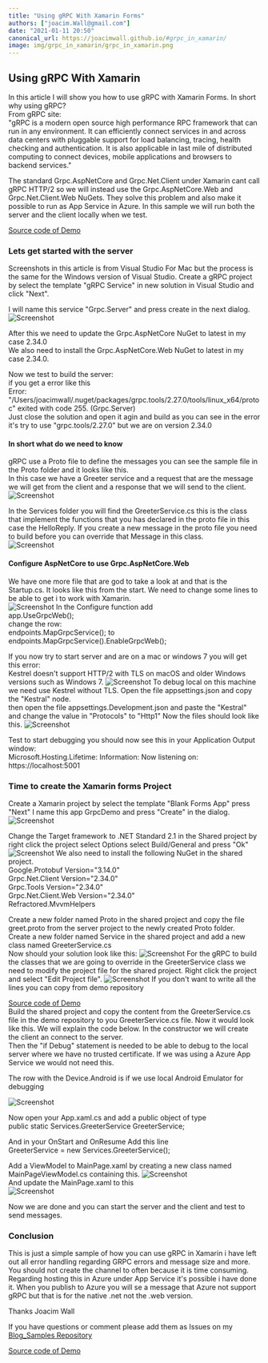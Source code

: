 ```yaml
---
title: "Using gRPC With Xamarin Forms"
authors: ["joacim.Wall@gmail.com"]
date: "2021-01-11 20:50"
canonical_url: https://joacimwall.github.io/#grpc_in_xamarin/
image: img/grpc_in_xamarin/grpc_in_xamarin.png
---
```


## Using gRPC With Xamarin
In this article I will show you how to use gRPC with Xamarin Forms. In short why using gRPC?  
From gRPC site:  
"gRPC is a modern open source high performance RPC framework that can run in any environment. It can efficiently connect services in and across data centers with pluggable support for load balancing, tracing, health checking and authentication. It is also applicable in last mile of distributed computing to connect devices, mobile applications and browsers to backend services."  

The standard Grpc.AspNetCore and Grpc.Net.Client under Xamarin cant call gRPC HTTP/2 so we will instead use the Grpc.AspNetCore.Web and Grpc.Net.Client.Web NuGets. They solve this problem and also make it possible to run as App Service in Azure. In this sample we will run both the server and the client locally when we test.

[Source code of Demo](https://github.com/JoacimWall/Blog_Samples/tree/main/gRPC_Xamarin)

### Lets get started with the server
Screenshots in this article is from Visual Studio For Mac but the process is the same for the Windows version of Visual Studio. 
Create a gRPC project by select the template "gRPC Service" in new solution in Visual Studio and click "Next".

I will name this service "Grpc.Server" and press create in the next dialog.
![Screenshot](img/grpc_in_xamarin/create_server_project.png)

After this we need to update the Grpc.AspNetCore NuGet to latest in my case 2.34.0  
We also need to install the Grpc.AspNetCore.Web NuGet to latest in my case 2.34.0.

Now we test to build the server:  
if you get a error like this  
Error: "/Users/joacimwall/.nuget/packages/grpc.tools/2.27.0/tools/linux_x64/protoc" exited with code 255. (Grpc.Server)  
Just close the solution and open it agin and build as you can see in the error it's try to use "grpc.tools/2.27.0" but we are on version 2.34.0

#### In short what do we need to know
gRPC use a Proto file to define the messages you can see the sample file in the Proto folder and it looks like this.  
In this case we have a Greeter service and a request that are the message we will get from the client and a response that we will send to the client.
![Screenshot](img/grpc_in_xamarin/proto_file.png)

In the Services folder you will find the GreeterService.cs this is the class that implement the functions that you has declared in the proto file in this case the HelloReply. If you create a new message in the proto file you need to build before you can override that Message in this class.     
 ![Screenshot](img/grpc_in_xamarin/greeter_service.png)


#### Configure AspNetCore to use Grpc.AspNetCore.Web 
We have one more file that are god to take a look at and that is the Startup.cs. It looks like this from the start. We need to change some lines to be able to get i to work with Xamarin.     
![Screenshot](img/grpc_in_xamarin/startup_file.png)
In the Configure function
add   
app.UseGrpcWeb();  
change the row:  
endpoints.MapGrpcService<GreeterService>();
to   
endpoints.MapGrpcService<GreeterService>().EnableGrpcWeb();

If you now try to start server and are on a mac or windows 7 you will get this error:   
Kestrel doesn't support HTTP/2 with TLS on macOS and older Windows versions such as Windows 7.
![Screenshot](img/grpc_in_xamarin/failed_to_bind_error.png)
To debug local on this machine we need use Kestrel without TLS.
Open the file appsettings.json and copy the "Kestral" node.  
then open the file appsettings.Development.json and paste the "Kestral"  and change the value in "Protocols" to "Http1"
Now the files should look like this. 
 ![Screenshot](img/grpc_in_xamarin/appsettings.png)

Test to start debugging you should now see this in your Application Output window:  
Microsoft.Hosting.Lifetime: Information: Now listening on: https://localhost:5001 

### Time to create the Xamarin forms Project  
Create a Xamarin project by select the template "Blank Forms App" press "Next"
I name this app GrpcDemo and press "Create" in the dialog.
![Screenshot](img/grpc_in_xamarin/create_client_grpc_app.png)

Change the Target framework to .NET Standard 2.1 in the Shared project by right click the project select Options select Build/General  and press "Ok"  
![Screenshot](img/grpc_in_xamarin/client_options.png)
We also need to install the following NuGet in the shared project.  
Google.Protobuf Version="3.14.0"  
Grpc.Net.Client Version="2.34.0"  
Grpc.Tools Version="2.34.0"  
Grpc.Net.Client.Web Version="2.34.0"  
Refractored.MvvmHelpers

Create a new folder named Proto in the shared project and copy the file greet.proto from the server project to the newly created Proto folder.  
Create a new folder named Service in the shared project and add a new class named GreeterService.cs  
Now should your solution look like this:
 ![Screenshot](img/grpc_in_xamarin/project_structure.png)
For the gRPC to build the classes that we are going to override in the GreeterService class we need to modify the project file for the shared project. Right click the project and select "Edit Project file". 
 ![Screenshot](img/grpc_in_xamarin/project_file_edit.png)
If you don't want to write all the lines you can copy from demo repository 

[Source code of Demo](https://github.com/JoacimWall/Blog_Samples/tree/main/gRPC_Xamarin)  
Build the shared project and copy the content from the GreeterService.cs file in the demo repository to you GreeterService.cs file. Now it would look like this. We will explain the code below. 
In the constructor we will create the client an connect to the server.   
Then the "if Debug" statement is needed to be able to debug to the local server where we have no trusted certificate. If we was using a Azure App Service we would not need this.  

The row with the Device.Android is if we use local Android Emulator for debugging  

 ![Screenshot](img/grpc_in_xamarin/greeterService_file.png) 

 Now open your App.xaml.cs and add a public object of type  
 public static Services.GreeterService GreeterService;

 And in your OnStart and OnResume Add this line  
 GreeterService = new Services.GreeterService(); 

Add a ViewModel to MainPage.xaml by creating a new class named MainPageViewModel.cs containing this. 
 ![Screenshot](img/grpc_in_xamarin/MainPageViewModel.png)   
And update the MainPage.xaml to this  
 ![Screenshot](img/grpc_in_xamarin/MainPage.Xaml.png) 

 Now we are done and you can start the server and the client and test to send messages.   

### Conclusion   
This is just a simple sample of how you can use gRPC in Xamarin i have left out all error handling regarding GRPC errors and message size and more. 
You should not create the channel to often because it is time consuming.  
Regarding hosting this in Azure under App Service it's possible i have done it. When you publish to Azure you will se a message that Azure not support gRPC but that is for the native .net not the .web version.

Thanks Joacim Wall  

If you have questions or comment please add them as Issues on my 
[Blog_Samples Repository](https://github.com/JoacimWall/Blog_Samples/issues)  


[Source code of Demo](https://github.com/JoacimWall/Blog_Samples/tree/main/gRPC_Xamarin)
 


